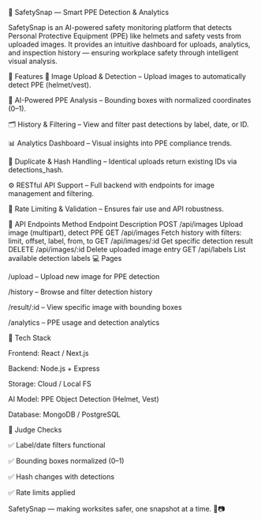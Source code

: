 🦺 SafetySnap — Smart PPE Detection & Analytics

SafetySnap is an AI-powered safety monitoring platform that detects Personal Protective Equipment (PPE) like helmets and safety vests from uploaded images. It provides an intuitive dashboard for uploads, analytics, and inspection history — ensuring workplace safety through intelligent visual analysis.

🚀 Features
📸 Image Upload & Detection – Upload images to automatically detect PPE (helmet/vest).

🧠 AI-Powered PPE Analysis – Bounding boxes with normalized coordinates (0–1).

🗂 History & Filtering – View and filter past detections by label, date, or ID.

📊 Analytics Dashboard – Visual insights into PPE compliance trends.

🔐 Duplicate & Hash Handling – Identical uploads return existing IDs via detections_hash.

⚙️ RESTful API Support – Full backend with endpoints for image management and filtering.

🚫 Rate Limiting & Validation – Ensures fair use and API robustness.

📑 API Endpoints Method Endpoint Description POST /api/images Upload image (multipart), detect PPE GET /api/images Fetch history with filters: limit, offset, label, from, to GET /api/images/:id Get specific detection result DELETE /api/images/:id Delete uploaded image entry GET /api/labels List available detection labels 💻 Pages

/upload – Upload new image for PPE detection

/history – Browse and filter detection history

/result/:id – View specific image with bounding boxes

/analytics – PPE usage and detection analytics

🧩 Tech Stack

Frontend: React / Next.js

Backend: Node.js + Express

Storage: Cloud / Local FS

AI Model: PPE Object Detection (Helmet, Vest)

Database: MongoDB / PostgreSQL

🧠 Judge Checks

✅ Label/date filters functional

✅ Bounding boxes normalized (0–1)

✅ Hash changes with detections

✅ Rate limits applied

SafetySnap — making worksites safer, one snapshot at a time. 🦺📷





